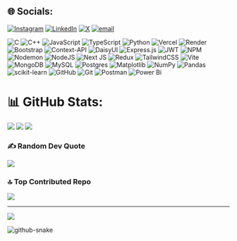 ## 🌐 Socials:
[![Instagram](https://img.shields.io/badge/Instagram-%23E4405F.svg?logo=Instagram&logoColor=white)](https://instagram.com/sachin_bh09) [![LinkedIn](https://img.shields.io/badge/LinkedIn-%230077B5.svg?logo=linkedin&logoColor=white)](https://linkedin.com/in/sachin-bharbey-b128a4242) [![X](https://img.shields.io/badge/X-black.svg?logo=X&logoColor=white)](https://x.com/sachin_bh31) [![email](https://img.shields.io/badge/Email-D14836?logo=gmail&logoColor=white)](mailto:bharbeysachin@gmail.com)

![C](https://img.shields.io/badge/c-%2300599C.svg?style=for-the-badge&logo=c&logoColor=white) ![C++](https://img.shields.io/badge/c++-%2300599C.svg?style=for-the-badge&logo=c%2B%2B&logoColor=white) ![JavaScript](https://img.shields.io/badge/javascript-%23323330.svg?style=for-the-badge&logo=javascript&logoColor=%23F7DF1E) ![TypeScript](https://img.shields.io/badge/typescript-%23007ACC.svg?style=for-the-badge&logo=typescript&logoColor=white) ![Python](https://img.shields.io/badge/python-3670A0?style=for-the-badge&logo=python&logoColor=ffdd54) ![Vercel](https://img.shields.io/badge/vercel-%23000000.svg?style=for-the-badge&logo=vercel&logoColor=white) ![Render](https://img.shields.io/badge/Render-%46E3B7.svg?style=for-the-badge&logo=render&logoColor=white) ![Bootstrap](https://img.shields.io/badge/bootstrap-%238511FA.svg?style=for-the-badge&logo=bootstrap&logoColor=white) ![Context-API](https://img.shields.io/badge/Context--Api-000000?style=for-the-badge&logo=react) ![DaisyUI](https://img.shields.io/badge/daisyui-5A0EF8?style=for-the-badge&logo=daisyui&logoColor=white) ![Express.js](https://img.shields.io/badge/express.js-%23404d59.svg?style=for-the-badge&logo=express&logoColor=%2361DAFB) ![JWT](https://img.shields.io/badge/JWT-black?style=for-the-badge&logo=JSON%20web%20tokens) ![NPM](https://img.shields.io/badge/NPM-%23CB3837.svg?style=for-the-badge&logo=npm&logoColor=white) ![Nodemon](https://img.shields.io/badge/NODEMON-%23323330.svg?style=for-the-badge&logo=nodemon&logoColor=%BBDEAD) ![NodeJS](https://img.shields.io/badge/node.js-6DA55F?style=for-the-badge&logo=node.js&logoColor=white) ![Next JS](https://img.shields.io/badge/Next-black?style=for-the-badge&logo=next.js&logoColor=white) ![Redux](https://img.shields.io/badge/redux-%23593d88.svg?style=for-the-badge&logo=redux&logoColor=white) ![TailwindCSS](https://img.shields.io/badge/tailwindcss-%2338B2AC.svg?style=for-the-badge&logo=tailwind-css&logoColor=white) ![Vite](https://img.shields.io/badge/vite-%23646CFF.svg?style=for-the-badge&logo=vite&logoColor=white) ![MongoDB](https://img.shields.io/badge/MongoDB-%234ea94b.svg?style=for-the-badge&logo=mongodb&logoColor=white) ![MySQL](https://img.shields.io/badge/mysql-4479A1.svg?style=for-the-badge&logo=mysql&logoColor=white) ![Postgres](https://img.shields.io/badge/postgres-%23316192.svg?style=for-the-badge&logo=postgresql&logoColor=white) ![Matplotlib](https://img.shields.io/badge/Matplotlib-%23ffffff.svg?style=for-the-badge&logo=Matplotlib&logoColor=black) ![NumPy](https://img.shields.io/badge/numpy-%23013243.svg?style=for-the-badge&logo=numpy&logoColor=white) ![Pandas](https://img.shields.io/badge/pandas-%23150458.svg?style=for-the-badge&logo=pandas&logoColor=white) ![scikit-learn](https://img.shields.io/badge/scikit--learn-%23F7931E.svg?style=for-the-badge&logo=scikit-learn&logoColor=white) ![GitHub](https://img.shields.io/badge/github-%23121011.svg?style=for-the-badge&logo=github&logoColor=white) ![Git](https://img.shields.io/badge/git-%23F05033.svg?style=for-the-badge&logo=git&logoColor=white) ![Postman](https://img.shields.io/badge/Postman-FF6C37?style=for-the-badge&logo=postman&logoColor=white) ![Power Bi](https://img.shields.io/badge/power_bi-F2C811?style=for-the-badge&logo=powerbi&logoColor=black)
<!-- ## 💼 Skills Overview

### 🚀 Development
![React](https://img.shields.io/badge/with%20a%20logo-grey?style=for-the-badge&logo=javascript) ![Node](https://img.shields.io/badge/with%20a%20logo-grey?style=for-the-badge&logo=node)
<img src="./node.png" width="40" /> Node.js &nbsp;&nbsp;
<img src="./python.svg" width="40" /> Python &nbsp;&nbsp;
<img src="./typescript.svg" width="40" /> TypeScript &nbsp;&nbsp;
<img src="./nextJs.svg" width="40" /> Next.js &nbsp;&nbsp;
<img src="./graphql.png" width="40" /> GraphQL &nbsp;&nbsp;
<img src="./docker.png" width="40" /> Docker &nbsp;&nbsp;
<img src="./mongodb.png" width="40" /> MongoDB

---

### 📊 Data Science
<img src="./tensorflow.png" width="40" /> TensorFlow &nbsp;&nbsp;
<img src="./pytorch.png" width="40" /> PyTorch &nbsp;&nbsp;
<img src="./scikit-learn.png" width="40" /> Scikit-learn &nbsp;&nbsp;
<img src="./pandas.png" width="40" /> Pandas &nbsp;&nbsp;
<img src="./numpy.png" width="40" /> NumPy &nbsp;&nbsp;
<img src="./matplotlib.png" width="40" /> Matplotlib &nbsp;&nbsp;
<img src="./seaborn.png" width="40" /> Seaborn &nbsp;&nbsp;
<img src="./jupyter.png" width="40" /> Jupyter Notebook

---

### 🔧 Others
<img src="./git.png" width="40" /> Git &nbsp;&nbsp;
<img src="./linux.png" width="40" /> Linux &nbsp;&nbsp;
<img src="./aws.png" width="40" /> AWS &nbsp;&nbsp;
<img src="./firebase.png" width="40" /> Firebase &nbsp;&nbsp;
<img src="./vscode.png" width="40" /> VS Code &nbsp;&nbsp;
<img src="./jenkins.png" width="40" /> Jenkins
-->


# 📊 GitHub Stats:

![](https://github-readme-stats.vercel.app/api?username=NodePulse&theme=dark&hide_border=false&include_all_commits=false&count_private=false)
![](https://nirzak-streak-stats.vercel.app/?user=NodePulse&theme=dark&hide_border=false)
![](https://github-readme-stats.vercel.app/api/top-langs/?username=NodePulse&theme=dark&hide_border=false&include_all_commits=false&count_private=false&layout=compact)

### ✍️ Random Dev Quote

![](https://quotes-github-readme.vercel.app/api?type=horizontal&theme=radical)

### 🔝 Top Contributed Repo

![](https://github-contributor-stats.vercel.app/api?username=NodePulse&limit=5&theme=dark&combine_all_yearly_contributions=true)

---

[![](https://visitcount.itsvg.in/api?id=NodePulse&icon=0&color=0)](https://visitcount.itsvg.in)

<!-- Proudly created with GPRM ( https://gprm.itsvg.in ) -->


<picture>
  <source media="(prefers-color-scheme: dark)" srcset="https://raw.githubusercontent.com/tobiasmeyhoefer/tobiasmeyhoefer/output/github-snake-dark.svg" />
  <source media="(prefers-color-scheme: light)" srcset="https://raw.githubusercontent.com/tobiasmeyhoefer/tobiasmeyhoefer/output/github-snake.svg" />
  <img alt="github-snake" src="https://raw.githubusercontent.com/tobiasmeyhoefer/tobiasmeyhoefer/output/github-snake.svg" />
</picture>
